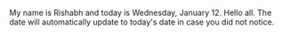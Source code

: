 My name is Rishabh and today is Wednesday, January 12. Hello all. The date will automatically update to today's date in case you did not notice.
